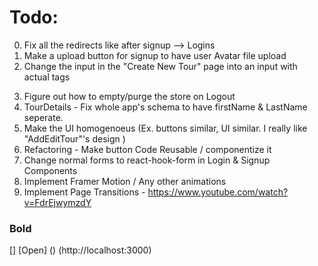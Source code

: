 # Todo:

0. Fix all the redirects like after signup --> Logins
1. Make a upload button for signup to have user Avatar file upload
2. Change the input in the "Create New Tour" page into an input with actual tags
<!-- https://medium.com/unlearninglabs/react-hook-build-an-input-tagging-component-3699003dc88c -->
3. Figure out how to empty/purge the store on Logout
4. TourDetails - Fix whole app's schema to have firstName & LastName seperate.
5. Make the UI homogenoeus (Ex. buttons similar, UI similar. I really like "AddEditTour"'s design )
6. Refactoring - Make button Code Reusable / componentize it
7. Change normal forms to react-hook-form in Login & Signup Components
8. Implement Framer Motion / Any other animations
9. Implement Page Transitions - https://www.youtube.com/watch?v=FdrEjwymzdY

### Bold

[] [Open]
() (http://localhost:3000)
